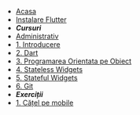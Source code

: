 * [Acasa](/)
* [Instalare Flutter](/install.md)
* ***Cursuri***
* [Administrativ](/administrativ.md)
* [1. Introducere](/introducere.md)
* [2. Dart](/dart1.md)
* [3. Programarea Orientata pe Obiect](/oop.md)
* [4. Stateless Widgets](/statelessWidgets.md)
* [5. Stateful Widgets](/statefulWidgets.md)
* [6. Git](/git.md)
* ***Exerciții***
* [1. Cățel pe mobile](./exercitii/images.md)